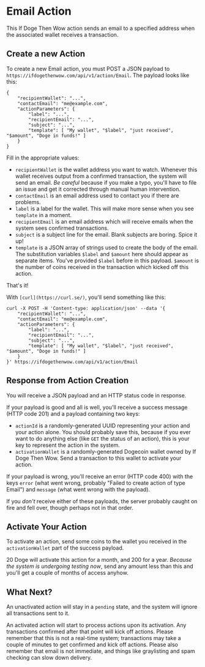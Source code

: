 # Email Action

This If Doge Then Wow action sends an email to a specified address when the
associated wallet receives a transaction.

## Create a new Action

To create a new Email action, you must POST a JSON payload to
`https://ifdogethenwow.com/api/v1/action/Email`. The payload looks like this:

```
{
    "recipientWallet": "...",
    "contactEmail": "me@example.com",
    "actionParameters": {
        "label": "...",
        "recipientEmail": "...",
        "subject": "...",
        "template": [ "My wallet", "$label", "just received", "$amount", "Doge in funds!" ]
    }
}
```

Fill in the appropriate values:

- `recipientWallet` is the wallet address you want to watch. Whenever this wallet receives output from a confirmed transaction, the system will send an email. *Be careful* because if you make a typo, you'll have to file an issue and get it corrected through manual human intervention.
- `contactEmail` is an email address used to contact you if there are problems.
- `label` is a label for the wallet. This will make more sense when you see `template` in a moment.
- `recipientEmail` is an email address which will receive emails when the system sees confirmed transactions.
- `subject` is a subject line for the email. Blank subjects are boring. Spice it up!
- `template` is a JSON array of strings used to create the body of the email. The substitution variables `$label` and `$amount` here should appear as separate items. You've provided `$label` before in this payload. `$amount` is the number of coins received in the transaction which kicked off this action.

That's it!

With `[curl](https://curl.se/)`, you'll send something like this:

```
curl -X POST -H 'Content-type: application/json' --data '{
    "recipientWallet": "...",
    "contactEmail": "me@example.com",
    "actionParameters": {
        "label": "...",
        "recipientEmail": "...",
        "subject": "...",
        "template": [ "My wallet", "$label", "just received", "$amount", "Doge in funds!" ]
    }
}' https://ifdogethenwow.com/api/v1/action/Email
```

## Response from Action Creation

You will receive a JSON payload and an HTTP status code in response.

If your payload is good and all is well, you'll receive a success message (HTTP
code 201) and a payload containing two keys:

- `actionId` is a randomly-generated UUID representing your action and your
  action alone. You should probably save this, because if you ever want to do
  anything else (like `GET` the status of an action), this is your key to
  represent the action in the system.
- `activationWallet` is a randomly-generated Dogecoin wallet owned by If Doge
  Then Wow. Send a transaction to this wallet to activate your action.

If your payload is wrong, you'll receive an error (HTTP code 400) with the keys
`error` (what went wrong, probably "Failed to create action of type Email") and
`message` (what went wrong with the payload).

If you _don't_ receive either of these payloads, the server probably caught on
fire and fell over, though perhaps not in that order.

## Activate Your Action

To activate an action, send some coins to the wallet you received in the
`activationWallet` part of the success payload.

20 Doge will activate this action for a month, and 200 for a year. *Because the
system is undergoing testing now*, send any amount less than this and you'll
get a couple of months of access anyhow.

## What Next?

An unactivated action will stay in a `pending` state, and the system will
ignore all transactions sent to it.

An activated action will start to process actions upon its activation. Any
transactions confirmed after that point will kick off actions. Please remember
that this is not a real-time system; transactions may take a couple of minutes
to get confirmed and kick off actions. Please also remember that email is not
immediate, and things like graylisting and spam checking can slow down
delivery.
